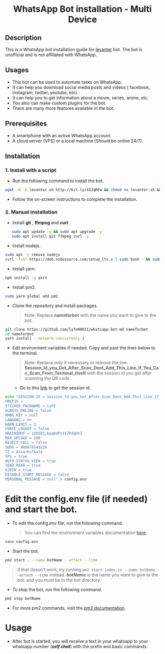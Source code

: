 # <center>WhatsApp Bot installation - Multi Device </center>
## Description
This is a WhatsApp bot installation guide for [levanter](https://github.com/lyfe00011/whatsapp-bot-md.git) bot. The bot is unofficial and is not affiliated with WhatsApp.

## Usages
- This bot can be used to automate tasks on WhatsApp.
- It can help you download social media posts and videos ( facebook, instagram, twitter, youtube, etc). 
- It can help you to get information about a movie, series, anime, etc.
- You also can make custom plugins for the bot.
- There are many more features available in the bot.

## Prerequisites
- A smartphone with an active WhatsApp account.
- A cloud server (VPS) or a local machine (Should be online 24/7).

## Installation
 ### 1. Install with a script
- Run the following command to install the bot.  
```bash
wget -N -O levanter.sh http://bit.ly/43JqREw && chmod +x levanter.sh && ./levanter.sh
```
- Follow the on-screen instructions to complete the installation.
 ### 2. Manual installation
 - Install **git** , **ffmpeg** and **curl**.
 ```bash
    sudo apt update -y && sudo apt upgrade -y
    sudo apt install git ffmpeg curl -y 
```
- Install nodejs.
```bash
sudo apt -y remove nodejs
curl -fsSl https://deb.nodesource.com/setup_lts.x | sudo bash - && sudo apt -y install nodejs
```
- Install yarn.
```bash
npm install -g yarn
```
- Install pm2.
```bash
sudo yarn global add pm2
```
- Clone the repository and install packages.
  > Note: Replace **nameforbot** with the name you want to give to the bot.
```bash
git clone https://github.com/lyfe00011/whatsapp-bot-md nameforbot
cd nameforbot
yarn install --network-concurrency 1
```
- Edit environment variables if needed. Copy and past the lines below to the terminal.
  > Note: Replace only if necessary or remove the line.
  **Session_Id_you_Got_After_Scan_Dont_Add_This_Line_If_You_Can_Scan_From_Terminal_Itself** with the session id you got after scanning the QR code.
   + Go to this [link](https://qr-hazel-alpha.vercel.app/md) to get the session id.
```bash
echo "SESSION_ID = Session_Id_you_Got_After_Scan_Dont_Add_This_Line_If_You_Can_Scan_From_Terminal_Itself
PREFIX = .
STICKER_PACKNAME = LyFE
ALWAYS_ONLINE = false
RMBG_KEY = null
LANGUAG = en
WARN_LIMIT = 3
FORCE_LOGOUT = false
BRAINSHOP = 159501,6pq8dPiYt7PdqHz3
MAX_UPLOAD = 200
REJECT_CALL = false
SUDO = 989876543210
TZ = Asia/Kolkata
VPS = true
AUTO_STATUS_VIEW = true
SEND_READ = true
AJOIN = true
DISABLE_START_MESSAGE = false
PERSONAL_MESSAGE = null" > config.env
``` 

# Edit the config.env file (if needed) and start the bot.
- To edit the config.env file, run the following command.
  > You can find the environment variables documentation [here](https://github.com/lyfe00011/whatsapp-bot-md/wiki/Environment_Variables).
```bash
nano config.env
```
- Start the bot.
```bash
pm2 start . --name botName --attach --time
```
> if that doesn't work, try running `pm2 start index.js --name botName --attach --time` instead. ***botName*** is the name you want to give to the bot. and you must be in the bot directory.
- To stop the bot, run the following command.
```bash
pm2 stop botName
```
- For more pm2 commands, visit the [pm2 documentation](https://pm2.keymetrics.io/docs/usage/pm2-doc-single-page/).
  
# Usage
* After bot is started, you will receive a text in your whatsapp to your whatsapp number (***self chat***) with the prefix and basic commands.